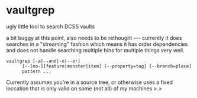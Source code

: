 # vaultgrep
ugly little tool to search DCSS vaults

a bit buggy at this point, also needs to be rethought --- currently it does
searches in a "streaming" fashion which means it has order dependencies and
does not handle searching multiple bins for multiple things very well.

```
vaultgrep [-a|--and|-o|--or]
	  [--[no-][feature|monster|item] [--property=tag] [--branch=place]
	  pattern ...
```

Currently assumes you're in a source tree, or otherwise uses a fixed
loccation that is only valid on some (not all) of my machines >.>
